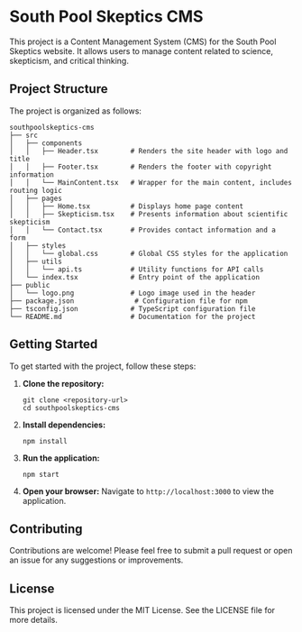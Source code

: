 # South Pool Skeptics CMS

This project is a Content Management System (CMS) for the South Pool Skeptics website. It allows users to manage content related to science, skepticism, and critical thinking.

## Project Structure

The project is organized as follows:

```
southpoolskeptics-cms
├── src
│   ├── components
│   │   ├── Header.tsx        # Renders the site header with logo and title
│   │   ├── Footer.tsx        # Renders the footer with copyright information
│   │   └── MainContent.tsx   # Wrapper for the main content, includes routing logic
│   ├── pages
│   │   ├── Home.tsx          # Displays home page content
│   │   ├── Skepticism.tsx    # Presents information about scientific skepticism
│   │   └── Contact.tsx       # Provides contact information and a form
│   ├── styles
│   │   └── global.css        # Global CSS styles for the application
│   ├── utils
│   │   └── api.ts            # Utility functions for API calls
│   └── index.tsx             # Entry point of the application
├── public
│   └── logo.png              # Logo image used in the header
├── package.json               # Configuration file for npm
├── tsconfig.json             # TypeScript configuration file
└── README.md                 # Documentation for the project
```

## Getting Started

To get started with the project, follow these steps:

1. **Clone the repository:**
   ```
   git clone <repository-url>
   cd southpoolskeptics-cms
   ```

2. **Install dependencies:**
   ```
   npm install
   ```

3. **Run the application:**
   ```
   npm start
   ```

4. **Open your browser:**
   Navigate to `http://localhost:3000` to view the application.

## Contributing

Contributions are welcome! Please feel free to submit a pull request or open an issue for any suggestions or improvements.

## License

This project is licensed under the MIT License. See the LICENSE file for more details.